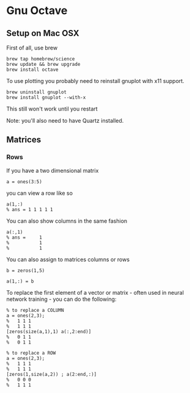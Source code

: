 # Gnu Octave 

## Setup on Mac OSX
First of all, use brew

	brew tap homebrew/science
	brew update && brew upgrade
	brew install octave

To use plotting you probably need to reinstall gnuplot with x11 support.

	brew uninstall gnuplot
	brew install gnuplot --with-x

This still won't work until you restart

Note: you'll also need to have Quartz installed.

## Matrices

### Rows
If you have a two dimensional matrix 

    a = ones(3:5)

you can view a row like so

    a(1,:)
    % ans = 1 1 1 1 1

You can also show columns in the same fashion

    a(:,1)
    % ans =     1
    %           1
    %           1

You can also assign to matrices columns or rows

    b = zeros(1,5)

    a(1,:) = b

To replace the first element of a vector or matrix - often used in neural network training - you can do the following:

    % to replace a COLUMN
    a = ones(2,3);
    %   1 1 1
    %   1 1 1
    [zeros(size(a,1),1) a(:,2:end)]
    %   0 1 1
    %   0 1 1   

    % to replace a ROW
    a = ones(2,3);
    %   1 1 1
    %   1 1 1
    [zeros(1,size(a,2)) ; a(2:end,:)]
    %   0 0 0
    %   1 1 1



